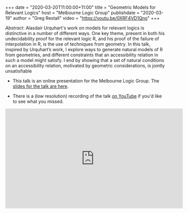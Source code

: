 +++
date = "2020-03-20T11:00:00+11:00"
title = "Geometric Models for Relevant Logics"
host = "Melbourne Logic Group"
publishdate = "2020-03-19"
author = "Greg Restall"
video = "https://youtu.be/0XRF4VD1Qno"
+++


*Abstract*: Alasdair Urquhart's work on models for relevant logics is distinctive in a number of different ways. One key theme, present in both his undecidability proof for the relevant logic R, and his proof of the failure of interpolation in R, is the use of techniques from geometry. In this talk, inspired by Urquhart’s work, I explore ways to generate natural models of R from geometries, and different constraints that an accessibility relation in such a model might satisfy. I end by showing that a set of natural conditions on an accessibility relation, motivated by geometric considerations, is jointly unsatisfiable

* This talk is an online presentation for the Melbourne Logic Group. The [slides for the talk are here](/slides/geometric-models-talk-logicmelb.pdf). 

* There is a (low resolution) recording of the talk [on YouTube](https://youtu.be/0XRF4VD1Qno) if you'd like to see what you missed.

<iframe width="560" height="315" src="https://www.youtube.com/embed/0XRF4VD1Qno" frameborder="0" allow="accelerometer; autoplay; encrypted-media; gyroscope; picture-in-picture" allowfullscreen></iframe>